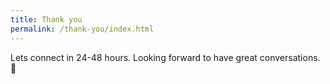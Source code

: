 ```yaml
---
title: Thank you
permalink: /thank-you/index.html
---
```

Lets connect in 24-48 hours. Looking forward to have great conversations. 🙂